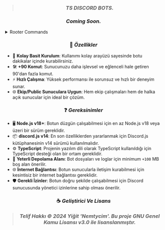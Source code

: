 > ### <p align="center"> ***TS DISCORD BOTS.*** </p> 
  ### <p align="center"> *Coming Soon.* </p> 
<details>
<summary>Rooter Commands</summary>

<table>
  <thead>
    <th>Komut & Sistem</th>
    <th>Resim</th>
  </thead>
<tbody>
  <tr>
  <td>Setup Sistemi</td>
  <td>
<img src="https://cdn.discordapp.com/attachments/1225700973213782020/1230793141267992637/image.png?ex=66349c6f&is=6622276f&hm=1924a87b68135349fbc0a64699890af5f473cf43e20eb548c01764929acdb14a&" alt="Setup Image" style="max-width: 100%;">
</td>

</tr>
  <tr>
  <td>Bot Ayar Sistemi</td>
  <td>
<img src="https://cdn.discordapp.com/attachments/1225700973213782020/1230793749647589407/image.png?ex=66349d00&is=66222800&hm=78d5e592f9262f6ca771577656e845b0b63788014364b8b576558a728d188c2a&" alt="Kısayol Panel" style="max-width: 100%;">
</td>
</tr>
  <tr>
  <td>Koruma Sistemi</td>
  <td>
<img src="https://cdn.discordapp.com/attachments/1225700973213782020/1230794207875305482/image.png?ex=66349d6e&is=6622286e&hm=181f3e78d35cb365353539fa240341812b143b480dda2a945e2035de78151608&" alt="Shield Image" style="max-width: 100%;">
</td>
</tr>
  
</tbody>
</table>
</details>

### <p align="center"> 💎 *Özellikler* </p> 
- 🚀 **Kolay Basit Kurulum**: Kullanımı kolay arayüzü sayesinde botu dakikalar içinde kurabilirsiniz.  
- 🛠️ **+90 Komut**: Sunucunuzu daha işlevsel ve eğlenceli hale getiren 90'dan fazla komut.  
- ⚡ **Hızlı Çalışma**: Yüksek performansı ile sorunsuz ve hızlı bir deneyim sunar.  
- 🌐 **Ekip/Public Sunuculara Uygun**: Hem ekip çalışmaları hem de halka açık sunucular için ideal bir çözüm.
  
### <p align="center"> ❓ *Gereksinimler* </p>
- 🖥️ **Node.js v18+**: Botun düzgün çalışabilmesi için en az Node.js v18 veya üzeri bir sürüm gereklidir.  
- 📦 **discord.js v14**: En son özelliklerden yararlanmak için Discord.js kütüphanesinin v14 sürümü kullanılmalıdır.  
- ⚙️ **TypeScript**: Projenin yazılım dili olarak TypeScript kullanıldığı için TypeScript desteği olan bir ortam gereklidir.  
- 💾 **Yeterli Depolama Alanı**: Bot dosyaları ve loglar için minimum ` +100 ` MB boş alan önerilir.  
- 🌐 **İnternet Bağlantısı**: Botun sunucularla iletişim kurabilmesi için kesintisiz bir internet bağlantısı gereklidir.  
- 🛡️ **Gerekli İzinler**: Botun doğru şekilde çalışabilmesi için Discord sunucusunda yönetici izinlerine sahip olması önerilir.

### <p align="center"> ☕ *Geliştirici Ve Lisans* </p>
> ### <p align="center"> *Telif Hakkı © 2024 Yiğit 'Nemtycim'. Bu proje GNU Genel Kamu Lisansı v3.0 ile lisanslanmıştır.* </p> 
